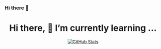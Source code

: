 ### Hi there 👋

<!--
**ZuYun/ZuYun** is a ✨ _special_ ✨ repository because its `README.md` (this file) appears on your GitHub profile.

Here are some ideas to get you started:

- 🔭 I’m currently working on ...
- 🌱 I’m currently learning ...
- 👯 I’m looking to collaborate on ...
- 🤔 I’m looking for help with ...
- 💬 Ask me about ...
- 📫 How to reach me: ...
- 😄 Pronouns: ...
- ⚡ Fun fact: ...
-->

<p>
  <h1 align="center">
    <b>Hi there, 🌱 I’m currently learning ...</b>
  </h1>
</p>

<p align="center">
  <a href="https://github.com/ZuYun">
    <img alt="GitHub Stats" src="https://github-readme-stats.vercel.app/api?username=ZuYun&hide=issues&hide_title=true&include_all_commits=true&bg_color=30,e96443,904e95&title_color=fff&text_color=fff" />
    </a>
</p>

